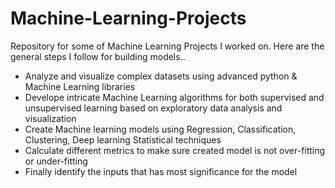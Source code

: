 # Machine-Learning-Projects
Repository for some of Machine Learning Projects I worked on. Here are the general steps I follow for building models.. 
- Analyze and visualize complex datasets using advanced python & Machine Learning libraries
- Develope intricate Machine Learning algorithms for both supervised and unsupervised learning based on exploratory data analysis and visualization
- Create Machine learning models using Regression, Classification, Clustering, Deep learning Statistical techniques
- Calculate different metrics to make sure created model is not over-fitting or under-fitting 
- Finally identify the inputs that has most significance for the model
